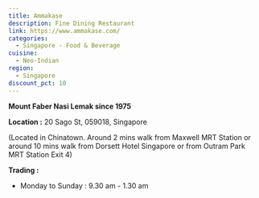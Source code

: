```yaml
---
title: Ammakase
description: Fine Dining Restaurant
link: https://www.ammakase.com/
categories:
  - Singapore - Food & Beverage
cuisine:
  - Neo-Indian
region:
  - Singapore
discount_pct: 10
---
```

**Mount Faber Nasi Lemak since 1975**

**Location :** 20 Sago St, 059018, Singapore

(Located in Chinatown. Around 2 mins walk from Maxwell MRT Station or around 10 mins walk from Dorsett Hotel Singapore or from Outram Park MRT Station Exit 4)

**Trading :**

* Monday to Sunday : 9.30 am - 1.30 am

